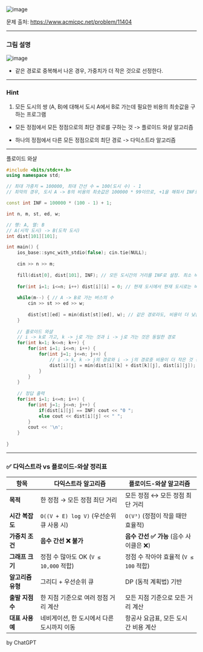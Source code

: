 ![image](https://github.com/user-attachments/assets/00310608-280b-46cd-b08a-5480f1d3734a)

문제 출처: https://www.acmicpc.net/problem/11404

---

### 그림 설명

![image](https://github.com/user-attachments/assets/949fd266-3f48-4491-aa06-c5d3e07b38f0)

- 같은 경로로 중복해서 나온 경우, 가중치가 더 작은 것으로 선정한다.
  
---

### Hint

1. 모든 도시의 쌍 (A, B)에 대해서 도시 A에서 B로 가는데 필요한 비용의 최솟값을 구하는 프로그램

- 모든 정점에서 모든 정점으로의 최단 경로를 구하는 것 -> 플로이드 와샬 알고리즘

- 하나의 정점에서 다른 모든 정점으로의 최단 경로 -> 다익스트라 알고리즘

---

플로이드 와샬
 
```cpp
#include <bits/stdc++.h>
using namespace std;

// 최대 가중치 = 100000, 최대 간선 수 = 100(도시 수) - 1
// 최악의 경우, 도시 A -> B의 비용의 최솟값은 100000 * 99이므로, +1을 해줘서 INF로 설정

const int INF = 100000 * (100 - 1) + 1;

int n, m, st, ed, w;

// 행: A, 열: B
// A(시작 도시) -> B(도착 도시)
int dist[101][101]; 

int main() {
    ios_base::sync_with_stdio(false); cin.tie(NULL);
    
    cin >> n >> m;
    
    fill(dist[0], dist[101], INF); // 모든 도시간의 거리를 INF로 설정. 최소 비용을 구하기 위한 것
    
    for(int i=1; i<=n; i++) dist[i][i] = 0; // 현재 도시에서 현재 도시로는 비용이 들지 않음.
    
    while(m--) { // A -> B로 가는 버스의 수
        cin >> st >> ed >> w;
        
        dist[st][ed] = min(dist[st][ed], w); // 같은 경로라도, 비용이 더 낮은 경로를 우선
    }
    
    // 플로이드 와샬 
    // i -> k로 가고, k -> j로 가는 것과 i -> j로 가는 것은 동일한 경로
    for(int k=1; k<=n; k++) {
        for(int i=1; i<=n; i++) {
            for(int j=1; j<=n; j++) {
                // i -> k, k -> j의 경로와 i -> j의 경로중 비용이 더 작은 것 갱신
                dist[i][j] = min(dist[i][k] + dist[k][j], dist[i][j]);
            }
        }
    }
    
    // 정답 출력
    for(int i=1; i<=n; i++) {
        for(int j=1; j<=n; j++) {
            if(dist[i][j] == INF) cout << "0 ";
            else cout << dist[i][j] << " ";
        } 
        cout << '\n';
    }
    
}
```

---

### ✅ 다익스트라 vs 플로이드-와샬 정리표

| 항목          | **다익스트라 알고리즘**                   | **플로이드-와샬 알고리즘**            |
| ----------- | -------------------------------- | --------------------------- |
| **목적**      | 한 정점 → 모든 정점 최단 거리               | 모든 정점 ↔ 모든 정점 최단 거리         |
| **시간 복잡도**  | `O((V + E) log V)` (우선순위 큐 사용 시) | `O(V³)` (정점이 작을 때만 효율적)     |
| **가중치 조건**  | **음수 간선 ❌ 불가**                   | **음수 간선 ✅ 가능** (음수 사이클은 ❌)  |
| **그래프 크기**  | 정점 수 많아도 OK (`V ≤ 10,000` 적합)    | 정점 수 작아야 효율적 (`V ≤ 100` 적합) |
| **알고리즘 유형** | 그리디 + 우선순위 큐                     | DP (동적 계획법) 기반              |
| **출발 지점 수** | 한 지점 기준으로 여러 정점 거리 계산            | 모든 지점 기준으로 모든 거리 계산         |
| **대표 사용 예** | 네비게이션, 한 도시에서 다른 도시까지 이동         | 항공사 요금표, 모든 도시 간 비용 계산      |

by ChatGPT